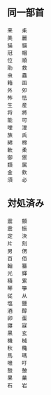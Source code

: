 ## 同一部首

```
来	耒
美	麗	
猫	貓
冠	帽
位	順
助	救
虫	蟲
箱	函
外	夘
怖	怯
生	産
将	將
能	可
哩	浬
族	氏
綿	棉
軟	柔
御	禦
類	属
金	欽
須	必
```

## 対処済み

```
震	顫
震	振
定	決
片	刻
男	侽
百	佰
翰	纂
光	輝
積	累
琴	箏
従	从
塩	鹽
酒	醇
卵	蛋
寝	寐
黒	玄
機	械
秋	穐
馬	瑪
噫	吁
鼓	皷
果	菓
石	岩
```
